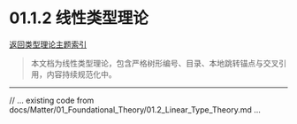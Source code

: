 # 01.1.2 线性类型理论

[返回类型理论主题索引](./README.md)

> 本文档为线性类型理论，包含严格树形编号、目录、本地跳转锚点与交叉引用，内容持续规范化中。

---

// ... existing code from docs/Matter/01_Foundational_Theory/01.2_Linear_Type_Theory.md ...
